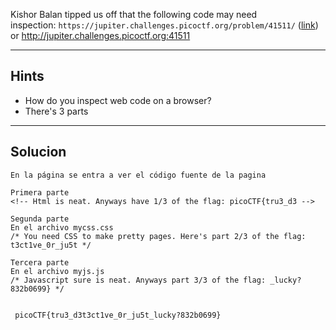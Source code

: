 Kishor Balan tipped us off that the following code may need inspection: `https://jupiter.challenges.picoctf.org/problem/41511/` ([link](https://jupiter.challenges.picoctf.org/problem/41511/)) or http://jupiter.challenges.picoctf.org:41511
_______________
## Hints

* How do you inspect web code on a browser?
* There's 3 parts
_________________
##  Solucion
```
En la página se entra a ver el código fuente de la pagina 

Primera parte
<!-- Html is neat. Anyways have 1/3 of the flag: picoCTF{tru3_d3 -->

Segunda parte 
En el archivo mycss.css
/* You need CSS to make pretty pages. Here's part 2/3 of the flag: t3ct1ve_0r_ju5t */

Tercera parte
En el archivo myjs.js
/* Javascript sure is neat. Anyways part 3/3 of the flag: _lucky?832b0699} */


 picoCTF{tru3_d3t3ct1ve_0r_ju5t_lucky?832b0699}


```
